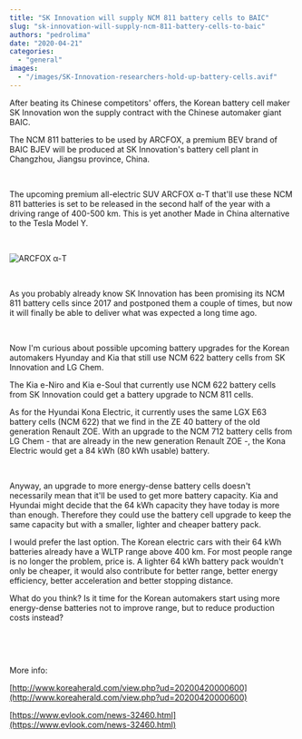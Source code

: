 ```yaml
---
title: "SK Innovation will supply NCM 811 battery cells to BAIC"
slug: "sk-innovation-will-supply-ncm-811-battery-cells-to-baic"
authors: "pedrolima"
date: "2020-04-21"
categories: 
  - "general"
images: 
  - "/images/SK-Innovation-researchers-hold-up-battery-cells.avif"
---
```


After beating its Chinese competitors' offers, the Korean battery cell maker SK Innovation won the supply contract with the Chinese automaker giant BAIC.

The NCM 811 batteries to be used by ARCFOX, a premium BEV brand of BAIC BJEV will be produced at SK Innovation's battery cell plant in Changzhou, Jiangsu province, China.

 

The upcoming premium all-electric SUV ARCFOX α-T that'll use these NCM 811 batteries is set to be released in the second half of the year with a driving range of 400-500 km. This is yet another Made in China alternative to the Tesla Model Y.

 

![ARCFOX α-T](images/ARCFOX-α-T.avif)

 

As you probably already know SK Innovation has been promising its NCM 811 battery cells since 2017 and postponed them a couple of times, but now it will finally be able to deliver what was expected a long time ago.

 

Now I'm curious about possible upcoming battery upgrades for the Korean automakers Hyunday and Kia that still use NCM 622 battery cells from SK Innovation and LG Chem.

The Kia e-Niro and Kia e-Soul that currently use NCM 622 battery cells from SK Innovation could get a battery upgrade to NCM 811 cells.

As for the Hyundai Kona Electric, it currently uses the same LGX E63 battery cells (NCM 622) that we find in the ZE 40 battery of the old generation Renault ZOE. With an upgrade to the NCM 712 battery cells from LG Chem - that are already in the new generation Renault ZOE -, the Kona Electric would get a 84 kWh (80 kWh usable) battery.

 

Anyway, an upgrade to more energy-dense battery cells doesn't necessarily mean that it'll be used to get more battery capacity. Kia and Hyundai might decide that the 64 kWh capacity they have today is more than enough. Therefore they could use the battery cell upgrade to keep the same capacity but with a smaller, lighter and cheaper battery pack.

I would prefer the last option. The Korean electric cars with their 64 kWh batteries already have a WLTP range above 400 km. For most people range is no longer the problem, price is. A lighter 64 kWh battery pack wouldn't only be cheaper, it would also contribute for better range, better energy efficiency, better acceleration and better stopping distance.

What do you think? Is it time for the Korean automakers start using more energy-dense batteries not to improve range, but to reduce production costs instead?

 

 

More info:

[http://www.koreaherald.com/view.php?ud=20200420000600](http://www.koreaherald.com/view.php?ud=20200420000600)

[https://www.evlook.com/news-32460.html](https://www.evlook.com/news-32460.html)
